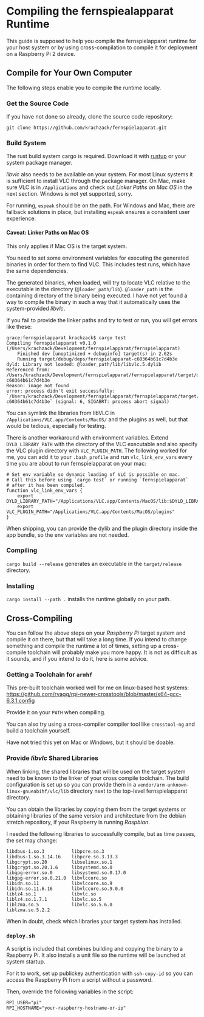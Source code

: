 # Compiling the fernspiealapparat Runtime
This guide is supposed to help you compile the fernspielapparat
runtime for your host system or by using cross-compilation to
compile it for deployment on a Raspberry Pi 2 device.

## Compile for Your Own Computer
The following steps enable you to compile the runtime locally.

### Get the Source Code
If you have not done so already, clone the source code repository:

    git clone https://github.com/krachzack/fernspielapparat.git

### Build System
The rust build system cargo is required. Download it with
[rustup](https://rustup.rs/) or your system package manager.

_libvlc_ also needs to be available on your system. For most
Linux systems it is sufficient to install VLC through the
package manager. On Mac, make sure VLC is in `/Applications`
and check out _Linker Paths on Mac OS_ in the next section.
Windows is not yet supported, sorry.

For running, `espeak` should be on the path. For Windows and Mac,
there are fallback solutions in place, but installing `espeak`
ensures a consistent user experience.

#### Caveat: Linker Paths on Mac OS
This only applies if Mac OS is the target system.

You need to set some environment variables for executing the generated
binaries in order for them to find VLC. This includes test runs, which
have the same dependencies.

The generated binaries, when loaded, will try to locate VLC relative
to the executable in the directory (`@loader_path/lib`). `@loader_path`
is the containing directory of the binary being executed. I have not
yet found a way to compile the binary in such a way that it automatically
uses the system-provided _libvlc_.

If you fail to provide the linker paths and try to test or run, you
will get errors like these:

    grace:fernspielapparat krachzack$ cargo test
    Compiling fernspielapparat v0.1.0 (/Users/krachzack/Development/fernspielapparat/fernspielapparat)
        Finished dev [unoptimized + debuginfo] target(s) in 2.62s
        Running target/debug/deps/fernspielapparat-c60364b61c7d4b3e
    dyld: Library not loaded: @loader_path/lib/libvlc.5.dylib
    Referenced from: /Users/krachzack/Development/fernspielapparat/fernspielapparat/target/debug/deps/fernspielapparat-c60364b61c7d4b3e
    Reason: image not found
    error: process didn't exit successfully: `/Users/krachzack/Development/fernspielapparat/fernspielapparat/target/debug/deps/fernspielapparat-c60364b61c7d4b3e` (signal: 6, SIGABRT: process abort signal)

You can symlink the libraries from libVLC in `/Applications/VLC.app/Contents/MacOS/` and the plugins as well, but that would be tedious, especially for
testing.

There is another workaround with environment variables. Extend
`DYLD_LIBRARY_PATH` with the directory of the VLC executable and
also specify the VLC plugin directory with `VLC_PLUGIN_PATH`.
The following worked for me, you can add it to your `.bash_profile`
and run `vlc_link_env_vars` every time you are about to run fernspielapparat
on your mac:

    # Set env variable so dynamic loading of VLC is possible on mac.
    # Call this before using `cargo test` or running `fernspielapparat`
    # after it has been compiled.
    function vlc_link_env_vars {
        export DYLD_LIBRARY_PATH="/Applications/VLC.app/Contents/MacOS/lib:$DYLD_LIBRARY_PATH"
        export VLC_PLUGIN_PATH="/Applications/VLC.app/Contents/MacOS/plugins"
    }

When shipping, you can provide the dylib and the plugin directory inside the app bundle, so the env variables are not needed.

### Compiling
`cargo build --release` generates an executable in the
`target/release` directory.

### Installing
`cargo install --path .` installs the runtime globally on your
path.

## Cross-Compiling
You can follow the above steps on your _Raspberry Pi_ target system and
compile it on there, but that will take a long time. If you intend to change
something and compile the runtime a lot of times, setting up a cross-compile
toolchain will probably make you more happy. It is not as difficult as it sounds,
and if you intend to do it, here is some advice.

### Getting a Toolchain for `armhf`
This pre-built toolchain worked well for me on linux-based host systems:
https://github.com/rvagg/rpi-newer-crosstools/blob/master/x64-gcc-6.3.1.config

Provide it on your `PATH` when compiling.

You can also try using a cross-compiler compiler tool like `crosstool-ng`
and build a toolchain yourself.

Have not tried this yet on Mac or Windows, but it should be doable.

### Provide _libvlc_ Shared Libraries
When linking, the shared libraries that will be used on the target system
need to be known to the linker of your cross compile toolchain. The build
configuration is set up so you can provide them in a `vendor/arm-unknown-linux-gnueabihf/vlc/lib` directory next to the top-level
fernspielapparat directory.

You can obtain the libraries by copying them from the target systems or
obtaining libraries of the same version and architecture from the debian
stretch repository, if your Raspberry is running _Raspbian_.

I needed the following libraries to successfully compile, but as time
passes, the set may change:

    libdbus-1.so.3          libpcre.so.3
    libdbus-1.so.3.14.16    libpcre.so.3.13.3
    libgcrypt.so.20         libselinux.so.1
    libgcrypt.so.20.1.6     libsystemd.so.0
    libgpg-error.so.0       libsystemd.so.0.17.0
    libgpg-error.so.0.21.0  libvlccore.so
    libidn.so.11            libvlccore.so.9
    libidn.so.11.6.16       libvlccore.so.9.0.0
    liblz4.so.1             libvlc.so
    liblz4.so.1.7.1         libvlc.so.5
    liblzma.so.5            libvlc.so.5.6.0
    liblzma.so.5.2.2

When in doubt, check which libraries your target system has installed.

### `deploy.sh`
A script is included that combines building and copying the binary to
a Raspberry Pi. It also installs a unit file so the runtime will be
launched at system startup.

For it to work, set up publickey authentication with `ssh-copy-id` so
you can access the Raspberry Pi from a script without a password.

Then, override the following variables in the script:

    RPI_USER="pi"
    RPI_HOSTNAME="your-raspberry-hostname-or-ip"
